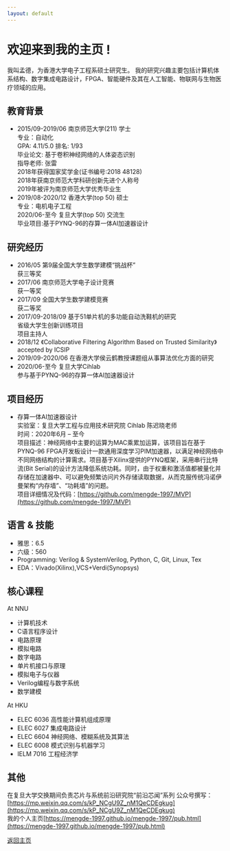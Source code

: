 ```yaml
---
layout: default
---
```


# 欢迎来到我的主页 !   
我叫孟德，为香港大学电子工程系硕士研究生。
我的研究兴趣主要包括计算机体系结构、数字集成电路设计，FPGA、智能硬件及其在人工智能、物联网与生物医疗领域的应用。

## 教育背景
* 2015/09-2019/06  南京师范大学(211) 学士<br />
  专业：自动化<br />
  GPA: 4.11/5.0    排名: 1/93<br />
  毕业论文: 基于卷积神经网络的人体姿态识别<br />
  指导老师: 张雷<br />
  2018年获得国家奖学金(证书编号:2018 48128)<br />
  2018年获南京师范大学科研创新先进个人称号<br />
  2019年被评为南京师范大学优秀毕业生<br />
* 2019/08-2020/12  香港大学(top 50) 硕士<br />
  专业：电机电子工程<br />
  2020/06-至今     复旦大学(top 50) 交流生<br />
  毕业项目:基于PYNQ-96的存算一体AI加速器设计 <br />
  
## 研究经历
* 2016/05    第9届全国大学生数学建模“挑战杯”<br />
  获三等奖<br />
* 2017/06    南京师范大学电子设计竞赛<br />
  获一等奖<br />
* 2017/09    全国大学生数学建模竞赛<br />
  获二等奖<br />  
* 2017/09-2018/09  基于51单片机的多功能自动洗鞋机的研究<br />
  省级大学生创新训练项目<br />
  项目主持人<br />
* 2018/12 《Collaborative Filtering Algorithm Based on Trusted Similarity》accepted by ICSIP<br />
* 2019/09-2020/06 在香港大学侯云鹤教授课题组从事算法优化方面的研究<br />
* 2020/06-至今 复旦大学Cihlab <br />
  参与基于PYNQ-96的存算一体AI加速器设计<br />

## 项目经历
* 存算一体AI加速器设计 <br />
实验室：复旦大学工程与应用技术研究院 Cihlab 陈迟晓老师<br />
时间：2020年6月 – 至今<br />
项目描述：神经网络中主要的运算为MAC乘累加运算，该项目旨在基于PYNQ-96 FPGA开发板设计一款通用深度学习PIM加速器，以满足神经网络中不同网络结构的计算需求。项目基于Xilinx提供的PYNQ框架，采用串行比特流(Bit Serial)的设计方法降低系统功耗。同时，由于权重和激活值都被量化并存储在加速器中、可以避免频繁访问片外存储读取数据，从而克服传统冯诺伊曼架构“内存墙”、“功耗墙”的问题。<br />
项目详细情况及代码：[https://github.com/mengde-1997/MVP](https://github.com/mengde-1997/MVP)<br />


## 语言 & 技能
* 雅思：6.5<br />
* 六级：560<br />
* Programming: Verilog & SystemVerilog, Python, C, Git, Linux, Tex<br />
* EDA：Vivado(Xilinx),VCS+Verdi(Synopsys)

## 核心课程
At NNU<br />
* 计算机技术
* C语言程序设计
* 电路原理
* 模拟电路
* 数字电路
* 单片机接口与原理
* 模拟电子与仪器
* Verilog编程与数字系统
* 数学建模

At HKU<br />
* ELEC 6036 高性能计算机组成原理
* ELEC 6027 集成电路设计
* ELEC 6604 神经网络、模糊系统及其算法
* ELEC 6008 模式识别与机器学习
* IELM 7016 工程经济学

## 其他
在复旦大学交换期间负责芯片与系统前沿研究院“前沿芯闻”系列
公众号撰写：[https://mp.weixin.qq.com/s/kP_NCgU9Z_nM1QeCDEgkug](https://mp.weixin.qq.com/s/kP_NCgU9Z_nM1QeCDEgkug)<br />
我的个人主页[https://mengde-1997.github.io/mengde-1997/pub.html](https://mengde-1997.github.io/mengde-1997/pub.html)


[返回主页](./)





